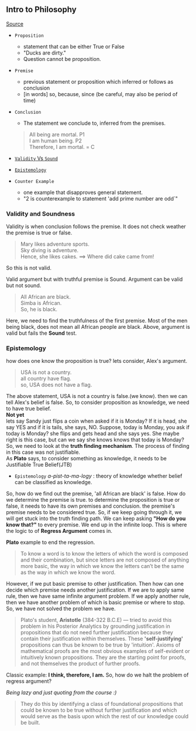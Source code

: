 
## Intro to Philosophy ##
[Source](https://courses.edx.org/courses/course-v1:UQx+META101x+3T2017/course/)

+ `Proposition`
    - statement that can be either True or False
    - "Ducks are dirty."
    - Question cannot be proposition.
+ `Premise`
    - previous statement or proposition which inferred or follows as conclusion
    - [in words] so, because, since (be careful, may also be period of time)
+ `Conclusion`
    - The statement we conclude to, inferred from the premises.
    > All being are mortal.  P1   
    I am human being.  P2  
    Therefore, I am mortal.    = C  
+ [`Validity` Vs `Sound`](#validity-and-soundness)
+ [`Epistemology`](#epistemology)

+ `Counter Example`
    - one example that disapproves general statement.
    - "2 is counterexample to statement 'add prime number are odd`"

### Validity and Soundness ###
Validity is when conclusion follows the premise. It does not check weather the premise is true or false.
> Mary likes adventure sports.  
Sky diving is adventure.  
Hence, she likes cakes. ==> Where did cake came from!  

So this is not valid.  

Valid argument but with truthful premise is Sound. Argument can be valid but not sound.
> All African are black.  
Simba is African.  
So, he is black.   

Here, we need to find the truthfulness of the first premise. Most of the men being black, does not mean all African people are black. Above, argument is valid but fails the **Sound** test.

### Epistemology ###

how does one know the proposition is true? lets consider, Alex's argument. 
> USA is not a country.  
all country have flag.  
so, USA does not have a flag.  

The above statement, USA is not a country is false.(we know). then we can tell Alex's belief is false. So, to consider proposition as knowledge, we need to have true belief.  
**Not yet**  
lets say Sandy just flips a coin when asked if it is Monday? If it is head, she say YES and if it is tails, she says, NO. Suppose, today is Monday, you ask if today is Monday? she flips and gets head and she says yes. She maybe right is this case, but can we say she knows knows that today is Monday? So, we need to look at the **truth finding mechanism**. The process of finding in this case was not justifiable.  
As **Plato** says, to consider something as knowledge, it needs to be Justifiable True Belief(JTB)

+ `Epistemology` _a-pist-ta-ma-logy_ : theory of knowledge whether belief can be classified as knowledge.  



So, how do we find out the premise, 'all African are black' is false. How do we determine the premise is true.
to determine the proposition is true or false, it needs to have its own premises and conclusion. the premise's premise needs to be considered true. So, if we keep going through it, we will get stuck into the truth finding path. We can keep asking **"How do you know that?"** to every premise. We end up in the infinite loop. 
This is where the logic to of **Regress Argument** comes in. 


**Plato** example to end the regression.  
> To know a word is to know the letters of which the word is composed and their combination, but since letters are not composed of anything more basic, the way in which we know the letters can’t be the same as the way in which we know the word.  

However, if we put basic premise to other justification. Then how can one decide which premise needs another justification. If we are to apply same rule, then we have same infinite argument problem. If we apply another rule, then we have another problem of which is basic premise or where to stop. So, we have not solved the problem we have.  

> Plato's student, **Aristotle** (384-322 B.C.E) — tried to avoid this problem in his Posterior Analytics by grounding justification in propositions that do not need further justification because they contain their justification within themselves. These **'self-justifying'** propositions can thus be known to be true by 'intuition'. Axioms of mathematical proofs are the most obvious examples of self-evident or intuitively known propositions. They are the starting point for proofs, and not themselves the product of further proofs.  

Classic example: **I think, therefore, I am.**  So, how do we halt the problem of regress argument?

_Being lazy and just quoting from the course :)_

> They do this by identifying a class of foundational propositions that could be known to be true without further justification and which would serve as the basis upon which the rest of our knowledge could be built.  




